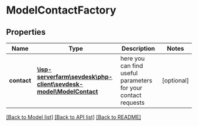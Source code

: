 # ModelContactFactory

## Properties
Name | Type | Description | Notes
------------ | ------------- | ------------- | -------------
**contact** | [**\isp-serverfarm\sevdesk\php-client\sevdesk-model\ModelContact**](ModelContact.md) | here you can find useful parameters for your contact requests | [optional] 

[[Back to Model list]](../README.md#documentation-for-models) [[Back to API list]](../README.md#documentation-for-api-endpoints) [[Back to README]](../README.md)


